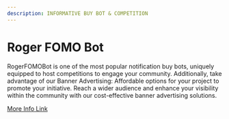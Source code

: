 ```yaml
---
description: INFORMATIVE BUY BOT & COMPETITION
---
```


# Roger FOMO Bot

RogerFOMOBot is one of the most popular notification buy bots, uniquely equipped to host competitions to engage your community. Additionally, take advantage of our Banner Advertising: Affordable options for your project to promote your initiative. Reach a wider audience and enhance your visibility within the community with our cost-effective banner advertising solutions.

[More Info Link ](https://docs.rogerpad.finance/rogerfomobot/rogerfomobot)
